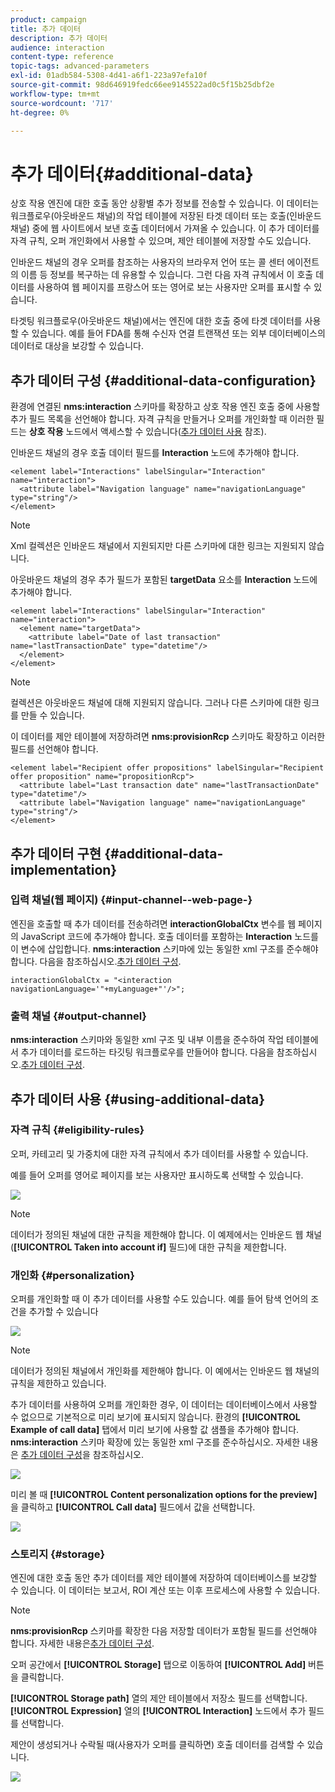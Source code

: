 ```yaml
---
product: campaign
title: 추가 데이터
description: 추가 데이터
audience: interaction
content-type: reference
topic-tags: advanced-parameters
exl-id: 01adb584-5308-4d41-a6f1-223a97efa10f
source-git-commit: 98d646919fedc66ee9145522ad0c5f15b25dbf2e
workflow-type: tm+mt
source-wordcount: '717'
ht-degree: 0%

---
```


# 추가 데이터{#additional-data}

상호 작용 엔진에 대한 호출 동안 상황별 추가 정보를 전송할 수 있습니다. 이 데이터는 워크플로우(아웃바운드 채널)의 작업 테이블에 저장된 타겟 데이터 또는 호출(인바운드 채널) 중에 웹 사이트에서 보낸 호출 데이터에서 가져올 수 있습니다. 이 추가 데이터를 자격 규칙, 오퍼 개인화에서 사용할 수 있으며, 제안 테이블에 저장할 수도 있습니다.

인바운드 채널의 경우 오퍼를 참조하는 사용자의 브라우저 언어 또는 콜 센터 에이전트의 이름 등 정보를 복구하는 데 유용할 수 있습니다. 그런 다음 자격 규칙에서 이 호출 데이터를 사용하여 웹 페이지를 프랑스어 또는 영어로 보는 사용자만 오퍼를 표시할 수 있습니다.

타겟팅 워크플로우(아웃바운드 채널)에서는 엔진에 대한 호출 중에 타겟 데이터를 사용할 수 있습니다. 예를 들어 FDA를 통해 수신자 연결 트랜잭션 또는 외부 데이터베이스의 데이터로 대상을 보강할 수 있습니다.

## 추가 데이터 구성 {#additional-data-configuration}

환경에 연결된 **nms:interaction** 스키마를 확장하고 상호 작용 엔진 호출 중에 사용할 추가 필드 목록을 선언해야 합니다. 자격 규칙을 만들거나 오퍼를 개인화할 때 이러한 필드는 **상호 작용** 노드에서 액세스할 수 있습니다([추가 데이터 사용](#using-additional-data) 참조).

인바운드 채널의 경우 호출 데이터 필드를 **Interaction** 노드에 추가해야 합니다.

```
<element label="Interactions" labelSingular="Interaction" name="interaction">
  <attribute label="Navigation language" name="navigationLanguage" type="string"/>
</element>
```

>[!NOTE]
>
>Xml 컬렉션은 인바운드 채널에서 지원되지만 다른 스키마에 대한 링크는 지원되지 않습니다.

아웃바운드 채널의 경우 추가 필드가 포함된 **targetData** 요소를 **Interaction** 노드에 추가해야 합니다.

```
<element label="Interactions" labelSingular="Interaction" name="interaction">
  <element name="targetData">
    <attribute label="Date of last transaction" name="lastTransactionDate" type="datetime"/>
  </element>
</element>
```

>[!NOTE]
>
>컬렉션은 아웃바운드 채널에 대해 지원되지 않습니다. 그러나 다른 스키마에 대한 링크를 만들 수 있습니다.

이 데이터를 제안 테이블에 저장하려면 **nms:provisionRcp** 스키마도 확장하고 이러한 필드를 선언해야 합니다.

```
<element label="Recipient offer propositions" labelSingular="Recipient offer proposition" name="propositionRcp">
  <attribute label="Last transaction date" name="lastTransactionDate" type="datetime"/>
  <attribute label="Navigation language" name="navigationLanguage" type="string"/>
</element>
```

## 추가 데이터 구현 {#additional-data-implementation}

### 입력 채널(웹 페이지) {#input-channel--web-page-}

엔진을 호출할 때 추가 데이터를 전송하려면 **interactionGlobalCtx** 변수를 웹 페이지의 JavaScript 코드에 추가해야 합니다. 호출 데이터를 포함하는 **Interaction** 노드를 이 변수에 삽입합니다. **nms:interaction** 스키마에 있는 동일한 xml 구조를 준수해야 합니다. 다음을 참조하십시오.[추가 데이터 구성](#additional-data-configuration).

```
interactionGlobalCtx = "<interaction navigationLanguage='"+myLanguage+"'/>";
```

### 출력 채널 {#output-channel}

**nms:interaction** 스키마와 동일한 xml 구조 및 내부 이름을 준수하여 작업 테이블에서 추가 데이터를 로드하는 타깃팅 워크플로우를 만들어야 합니다. 다음을 참조하십시오.[추가 데이터 구성](#additional-data-configuration).

## 추가 데이터 사용 {#using-additional-data}

### 자격 규칙 {#eligibility-rules}

오퍼, 카테고리 및 가중치에 대한 자격 규칙에서 추가 데이터를 사용할 수 있습니다.

예를 들어 오퍼를 영어로 페이지를 보는 사용자만 표시하도록 선택할 수 있습니다.

![](assets/ita_calldata_query.png)

>[!NOTE]
>
>데이터가 정의된 채널에 대한 규칙을 제한해야 합니다. 이 예제에서는 인바운드 웹 채널(**[!UICONTROL Taken into account if]** 필드)에 대한 규칙을 제한합니다.

### 개인화 {#personalization}

오퍼를 개인화할 때 이 추가 데이터를 사용할 수도 있습니다. 예를 들어 탐색 언어의 조건을 추가할 수 있습니다

![](assets/ita_calldata_perso.png)

>[!NOTE]
>
>데이터가 정의된 채널에서 개인화를 제한해야 합니다. 이 예에서는 인바운드 웹 채널의 규칙을 제한하고 있습니다.

추가 데이터를 사용하여 오퍼를 개인화한 경우, 이 데이터는 데이터베이스에서 사용할 수 없으므로 기본적으로 미리 보기에 표시되지 않습니다. 환경의 **[!UICONTROL Example of call data]** 탭에서 미리 보기에 사용할 값 샘플을 추가해야 합니다. **nms:interaction** 스키마 확장에 있는 동일한 xml 구조를 준수하십시오. 자세한 내용은 [추가 데이터 구성](#additional-data-configuration)을 참조하십시오.

![](assets/ita_calldata_preview.png)

미리 볼 때 **[!UICONTROL Content personalization options for the preview]** 을 클릭하고 **[!UICONTROL Call data]** 필드에서 값을 선택합니다.

![](assets/ita_calldata_preview2.png)

### 스토리지 {#storage}

엔진에 대한 호출 동안 추가 데이터를 제안 테이블에 저장하여 데이터베이스를 보강할 수 있습니다. 이 데이터는 보고서, ROI 계산 또는 이후 프로세스에 사용할 수 있습니다.

>[!NOTE]
>
>**nms:provisionRcp** 스키마를 확장한 다음 저장할 데이터가 포함될 필드를 선언해야 합니다. 자세한 내용은[추가 데이터 구성](#additional-data-configuration).

오퍼 공간에서 **[!UICONTROL Storage]** 탭으로 이동하여 **[!UICONTROL Add]** 버튼을 클릭합니다.

**[!UICONTROL Storage path]** 열의 제안 테이블에서 저장소 필드를 선택합니다. **[!UICONTROL Expression]** 열의 **[!UICONTROL Interaction]** 노드에서 추가 필드를 선택합니다.

제안이 생성되거나 수락될 때(사용자가 오퍼를 클릭하면) 호출 데이터를 검색할 수 있습니다.

![](assets/ita_calldata_storage.png)
